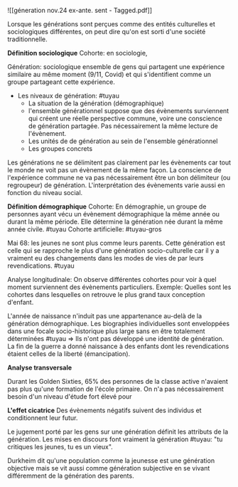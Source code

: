 ![[géneration nov.24 ex-ante. sent - Tagged.pdf]]

Lorsque les générations sont perçues comme des entités culturelles et sociologiques différentes, on peut dire qu'on est sorti d'une société traditionnelle.


**Définition sociologique**
Cohorte: en sociologie, 

Génération: sociologique ensemble de gens qui partagent une expérience similaire au même moment (9/11, Covid) et qui s'identifient comme un groupe partageant cette expérience.
- Les niveaux de génération: #tuyau
	- La situation de la génération (démographique)
	- l'ensemble générationnel suppose que des évènements surviennent qui créent une réelle perspective commune, voire une conscience de génération partagée. Pas nécessairement la même lecture de l'évènement.
	- Les unités de de génération au sein de l'ensemble générationnel
	- Les groupes concrets

Les générations ne se délimitent pas clairement par les évènements car tout le monde ne voit pas un évènement de la même façon. La conscience de l'expérience commune ne va pas nécessairement être un bon délimiteur (ou regroupeur) de génération. L'interprétation des évènements varie aussi en fonction du niveau social.

**Définition démographique** 
Cohorte: En démographie, un groupe de personnes ayant vécu un évènement démographique la même année ou durant la même période. Elle détermine la génération née durant la même année civile. #tuyau 
Cohorte artificielle:  #tuyau-gros 

Mai 68: les jeunes ne sont plus comme leurs parents. Cette génération est celle qui se rapproche le plus d'une génération socio-culturelle car il y a vraiment eu des changements dans les modes de vies de par leurs revendications. #tuyau 

Analyse longitudinale: On observe différentes cohortes pour voir à quel moment surviennent des évènements particuliers. Exemple: Quelles sont les cohortes dans lesquelles on retrouve le plus grand taux conception d'enfant.

L'année de naissance n'induit pas une appartenance au-delà de la génération démographique.
Les biographies individuelles sont enveloppées dans une focale socio-historique plus large sans en être totalement déterminées #tuyau => Ils n'ont pas développé une identité de génération.
La fin de la guerre a donné naissance à des enfants dont les revendications étaient celles de la liberté (émancipation).

**Analyse transversale**

Durant les Golden Sixties, 65% des personnes de la classe active n'avaient pas plus qu'une formation de l'école primaire. On n'a pas nécessairement besoin d'un niveau d'étude fort élevé pour 

**L'effet cicatrice**
Des évènements négatifs suivent des individus et conditionnent leur futur.

Le jugement porté par les gens sur une génération définit les attributs de la génération. Les mises en discours font vraiment la génération #tuyau: "tu critiques les jeunes, tu es un vieux".


Durkheim dit qu'une population comme la jeunesse est une génération objective mais se vit aussi comme génération subjective en se vivant différemment de la génération des parents.


